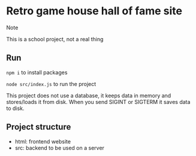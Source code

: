 # Retro game house hall of fame site
> [!NOTE]
> This is a school project, not a real thing

## Run
`npm i` to install packages

`node src/index.js` to run the project

This project does not use a database, it keeps data in memory and stores/loads it from disk.
When you send SIGINT or SIGTERM it saves data to disk.

## Project structure
- html: frontend website
- src: backend to be used on a server